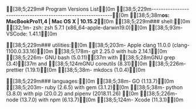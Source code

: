 
[38;5;229m# Program Versions List[0m
[38;5;229m-------------------------------------------------------------[0m
[38;5;38m**os: MacBookPro11,4 | Mac OS X | 10.15.2**[0m
[38;5;229m### shell:[0m
[32;1m- zsh:            zsh 5.7.1 (x86_64-apple-darwin19.0)[0m
[38;5;93m- VSCode:         1.41.1[0m

[38;5;229m### utilities:[0m
[38;5;203m- Apple clang 11.0.0 (clang-1100.0.33.16)[0m
[38;5;178m- git 2.25.0 with hub 2.14.1[0m
[38;5;226m- GNU bash  (5.0.11)[37m with [38;5;28mGNU grep (3.4)[37m and [38;5;124mGNU coreutils (8.31)[0m
[38;5;226m- prettier (1.19.1)[0m
[38;5;38m- mkdocs (1.0.4)[0m

[38;5;229m### languages:[0m
[38;5;38m- GO      (1.13.7)[0m
[38;5;203m- ruby    (2.6.5) with gem (3.1.2)[0m
[38;5;38m- python  (3.8.0) with pip (20.0.2) and pipenv (2018.11.26) [0m
[38;5;226m- node    (13.7.0) with npm (6.13.7)[0m
[38;5;124m- Xcode   (11.3.1)[0m

